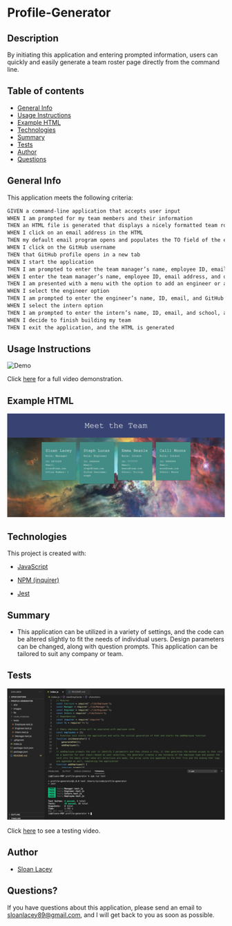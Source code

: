 # Profile-Generator

## Description

By initiating this application and entering prompted information, users can quickly and easily generate a team roster page directly from the command line.

## Table of contents

- [General Info](#general-info)
- [Usage Instructions](#usage-instructions)
- [Example HTML](#example-html)
- [Technologies](#technologies)
- [Summary](#summary)
- [Tests](#tests)
- [Author](#author)
- [Questions](#questions)

## General Info

This application meets the following criteria:

```md
GIVEN a command-line application that accepts user input
WHEN I am prompted for my team members and their information
THEN an HTML file is generated that displays a nicely formatted team roster based on user input
WHEN I click on an email address in the HTML
THEN my default email program opens and populates the TO field of the email with the address
WHEN I click on the GitHub username
THEN that GitHub profile opens in a new tab
WHEN I start the application
THEN I am prompted to enter the team manager’s name, employee ID, email address, and office number
WHEN I enter the team manager’s name, employee ID, email address, and office number
THEN I am presented with a menu with the option to add an engineer or an intern or to finish building my team
WHEN I select the engineer option
THEN I am prompted to enter the engineer’s name, ID, email, and GitHub username, and I am taken back to the menu
WHEN I select the intern option
THEN I am prompted to enter the intern’s name, ID, email, and school, and I am taken back to the menu
WHEN I decide to finish building my team
THEN I exit the application, and the HTML is generated
```

## Usage Instructions

![Demo](https://github.com/sloanlacey/profile-generator/blob/main/images/demo.gif)

Click [here](https://drive.google.com/file/d/12SUSHpkk_sJLdFmyO9dyrDw2WTr-P4E4/view) for a full video demonstration.

## Example HTML

![Exapmle HTML](https://github.com/sloanlacey/profile-generator/blob/main/images/example-page.png)

## Technologies

This project is created with:

- [JavaScript](https://www.javascript.com/)

- [NPM (inquirer)](https://www.npmjs.com/package/inquirer)

- [Jest](https://jestjs.io/en/)

## Summary

- This application can be utilized in a variety of settings, and the code can be altered slightly to fit the needs of individual users. Design parameters can be changed, along with question prompts. This application can be tailored to suit any company or team.

## Tests

![Pass](https://github.com/sloanlacey/profile-generator/blob/main/images/passtest.png)

Click [here](https://drive.google.com/file/d/1FbyXQaiE1KBJdy5_D7HMsZTA12lDkbeY/view) to see a testing video.

## Author

- [Sloan Lacey](https://github.com/sloanlacey/profile-generator)

## Questions?

If you have questions about this application, please send an email to sloanlacey89@gmail.com, and I will get back to you as soon as possible.